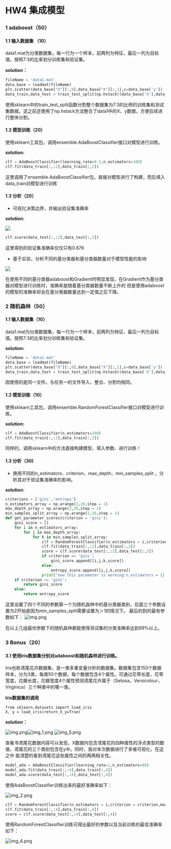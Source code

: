 # HW4 集成模型

### 1 adaboost（50）

#### 1.1 输入数据集 （10）

data1.mat为分类数据集，每一行为一个样本，前两列为特征，最后一列为目标值。按照7:3的比率划分训练集和验证集。

**solution：**

```python
fileName = 'data1.mat'
data_base = loadmat(fileName)
plt.scatter(data_base["X"][:,0],data_base["X"][:,1],c=data_base['y'])
data_train,data_test = train_test_split(np.hstack((data_base['X'],data_base['y'])),test_size=0.3,random_state=True)
```

使用sklearn中的train_test_split函数分割整个数据集为7:3的比例的训练集和测试集数据。这之前还使用了np.hstack方法整合了data1中的X，y数据，方便后续进行整体分割。

#### 1.2 模型训练（20）

使用sklearn工具包，调用ensemble.AdaBoostClassifier接口对模型进行训练。

**solution:**
```python
clf = AdaBoostClassifier(learning_rate=0.5,n_estimators=100)
clf.fit(data_train[:,:2],data_train[:,2])
```
这里调用了ensemble.AdaBoostClassifier包，直接对模型进行了构建，而后填入data_train对模型进行训练

#### 1.3 分析（20）

- 可视化决策边界，并输出验证集准确率

**solution:**

![](image/task1_visulize.png)


```python
clf.score(data_test[:,:2],data_test[:,2])
```
这里得到的验证集准确率仅仅只有0.876

- 基于实验，分析不同的基分类器和基分类器数量对于模型性能的影响

![](image/diff_Classifier.png)

在使用不同的基分类器adaboost和Gradient时明显发现，在Gradient作为基分类器对模型进行训练时，准确率是随着基分类器数量不断上升的
但是使用adaboost的模型的准确率却会在基分类器数量达到一定值之后下降。

### 2 随机森林（50）

#### 1.1 输入数据集（10）

data1.mat为分类数据集，每一行为一个样本，前两列为特征，最后一列为目标值。按照7:3的比率划分训练集和验证集。

**solution:**

```python
fileName = 'data1.mat'
data_base = loadmat(fileName)
plt.scatter(data_base["X"][:,0],data_base["X"][:,1],c=data_base['y'])
data_train,data_test = train_test_split(np.hstack((data_base['X'],data_base['y'])),test_size=0.3,random_state=True)
```
因使用的是同一文件。与任务一的文件导入、整合、分割均相同。

#### 1.2 模型训练（10）

使用sklearn工具包，调用ensemble.RandomForestClassifier接口对模型进行训练。

**solution:**
```python
clf = AdaBoostClassifier(n_estimators=100)
clf.fit(data_train[:,:2],data_train[:,2])
```
同样的，调用sklearn中的方法直接构建模型、填入参数、进行训练！

#### 1.3 分析（30)

- 换用不同的n_estimators、criterion、max_depth、min_samples_split ，分析其对于验证集准确率的影响。

**solution:**

```python
criterions = ['gini','entropy']
n_estimators_array = np.arange(2,20,step = 1)
max_depth_array = np.arange(2,20,step = 1)
min_samples_split_array = np.arange(2,20,step = 1)
def get_parameter_scores(criterion = 'gini'):
    gini_score = []
    for i in n_estimators_array:
        for j in max_depth_array:
            for k in min_samples_split_array:
                clf = RandomForestClassifier(n_estimators = i,criterion = criterion,max_depth = j,min_samples_split = k)
                clf.fit(data_train[:,:2],data_train[:,2])
                score = clf.score(data_test[:,:2],data_test[:,2])
                if criterion == 'gini':
                    gini_score.append([i,j,k,score])
                else:
                    entropy_score.append([i,j,k,score])
                print("now this parameter is working:n_estimators = {},max_depth = {},min_samples_split = {}".format(i,j,k))
    if criterion == 'gini':
        return gini_score
    else:
        return entropy_score
```

这里设置了四个不同的参数第一个为随机森林中的基分类器类别，后面三个参数设置为2开始是因为min_samples_split需要设置为＞1的情况下。
最后的到的最有参数如下：
![img.png](image/img.png)

在以上几组最优参数下的随机森林都能使得测试集的分类准确率达到99%以上。

### 3 Bonus（20）

#### 3.1 使用Iris数据集分别对adaboost和随机森林进行训练。

Iris也称鸢尾花卉数据集，是一类多重变量分析的数据集。数据集包含150个数据样本，分为3类，每类50个数据，每个数据包含4个属性。可通过花萼长度，花萼宽度，花瓣长度，花瓣宽度4个属性预测鸢尾花卉属于（Setosa，Versicolour，Virginica）三个种类中的哪一类。

**Iris数据集的调用**

```
from sklearn.datasets import load_iris
X, y = load_iris(return_X_y=True)
```

**solution：**

![img.png](img.png)![img_1.png](img_1.png)
![img_5.png](img_5.png)

查看书鸢尾花数据内容可以发现，X数据内包含鸢尾花的四种属性的浮点类型的数值，鸢尾花的三个类别包含在y中。同时，我对本次数据进行了多维可视化，在这之中
能清楚的看到鸢尾花这些属性之间的两两相关性。

```python
model_ada = AdaBoostClassifier(learning_rate=1,n_estimators=80)
model_ada.fit(data_train[:,:4],data_train[:,4])
model_ada.score(data_test[:,:4],data_test[:,4])
```

使用AdaBoostClassifier训练出来的最好准确率如下：

![img_2.png](img_2.png)

```python
clf = RandomForestClassifier(n_estimators = i,criterion = criterion,max_depth = j,min_samples_split = k)
clf.fit(data_train[:,:4],data_train[:,4])
score = clf.score(data_test[:,:4],data_test[:,4])
```

使用RandomForestClassifier训练可得出最好的参数以及当前训练的最佳准确率如下：

![img_4.png](img_4.png)